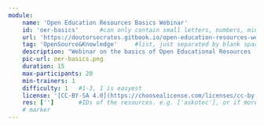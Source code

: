 ```yaml
---
module:
    name: 'Open Education Resources Basics Webinar'
    id: 'oer-basics'      #can only contain small letters, numbers, minus and underscore. needs to be the same as the file name
    url: 'https://doutorsocrates.gitbook.io/open-education-resources-webinar/'     #url that is linked in the table view, can be empty
    tag: 'OpenSource&Knowledge'     #list, just separated by blank space, e.g. 'Web Open_Source'
    description: "Webinar on the basics of Open Educational Resources (OERs), where you will learn about the basic concepts, benefits and challenges of creating and sharing OERs. This webinar consists of two sessions of two hours each, with a day of homework in between so that you can reflect on your own OER project. ([Image CC-BY](https://en.wikipedia.org/wiki/Open_educational_resources))"
    pic-url: oer-basics.png
    duration: 15
    max-participants: 20
    min-trainers: 1
    difficulty: 1   #1-3, 1 is easyest
    license: '[CC-BY-SA 4.0](https://choosealicense.com/licenses/cc-by-4.0/)'
    res: ['']       #IDs of the resources. e.g. ['askotec'], or if more: ['askotec', 'ohg']
    # marker
---  
```

